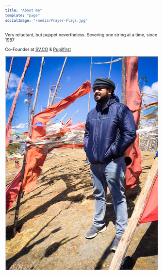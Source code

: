 ```yaml
---
title: "About me"
template: "page"
socialImage: "/media/Prayer-Flags.jpg"
---
```


Very reluctant, but puppet nevertheless. Severing one string at a time, since 1987

Co-Founder at [SV.CO](wwww.sv.co) & [Pupilfirst](www.pupilfirst.com) 

![Bhutan](/media/Prayer-Flags.jpg)



